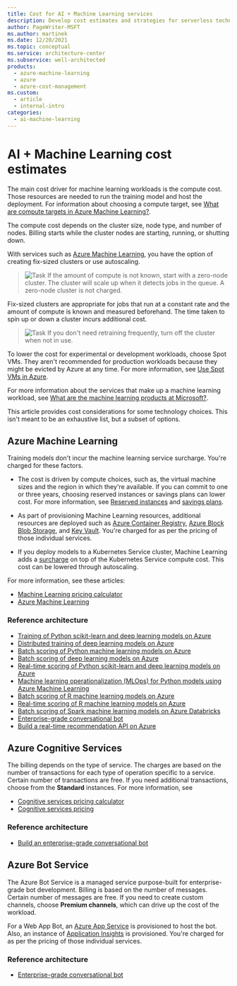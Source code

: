 ```yaml
---
title: Cost for AI + Machine Learning services
description: Develop cost estimates and strategies for serverless technologies using Azure Machine Learning, Azure Cognitive Services, or Azure Bot Service.
author: PageWriter-MSFT
ms.author: martinek
ms.date: 12/20/2021
ms.topic: conceptual
ms.service: architecture-center
ms.subservice: well-architected
products:
  - azure-machine-learning
  - azure
  - azure-cost-management
ms.custom:
  - article
  - internal-intro
categories:
  - ai-machine-learning
---
```


# AI + Machine Learning cost estimates

The main cost driver for machine learning workloads is the compute cost. Those resources are needed to run the training model and host the deployment. For information about choosing a compute target, see [What are compute targets in Azure Machine Learning?](/azure/machine-learning/concept-compute-target).

The compute cost depends on the cluster size, node type, and number of nodes. Billing starts while the cluster nodes are starting, running, or shutting down.

With services such as [Azure Machine Learning](/azure/machine-learning/overview-what-is-azure-machine-learning), you have the option of creating fix-sized clusters or use autoscaling.
> ![Task](./images/i-best-practices.png) If the amount of compute is not known, start with a zero-node cluster. The cluster will scale up when it detects jobs in the queue. A zero-node cluster is not charged.

Fix-sized clusters are appropriate for jobs that run at a constant rate and the amount of compute is known and measured beforehand. The time taken to spin up or down a cluster incurs additional cost.
> ![Task](./images/i-best-practices.png) If you don't need retraining frequently, turn off the cluster when not in use.

To lower the cost for experimental or development workloads, choose Spot VMs. They aren't recommended for production workloads because they might be evicted by Azure at any time. For more information, see [Use Spot VMs in Azure](/azure/virtual-machines/windows/spot-vms).

For more information about the services that make up a machine learning workload, see [What are the machine learning products at Microsoft?](/azure/architecture/data-guide/technology-choices/data-science-and-machine-learning).

This article provides cost considerations for some technology choices. This isn't meant to be an exhaustive list, but a subset of options.

## Azure Machine Learning

Training models don't incur the machine learning service surcharge. You're charged for these factors.

- The cost is driven by compute choices, such as, the virtual machine sizes and the region in which they're available. If you can commit to one or three years, choosing reserved instances or savings plans can lower cost. For more information, see [Reserved instances](./optimize-vm.md#reserved-vms) and [savings plans](./optimize-vm.md#savings-plans).

- As part of provisioning Machine Learning resources, additional resources are deployed such as [Azure Container Registry](https://azure.microsoft.com/services/container-registry/), [Azure Block Blob Storage](https://azure.microsoft.com/pricing/details/storage/blobs/), and [Key Vault](https://azure.microsoft.com/pricing/details/key-vault/). You're charged for as per the pricing of those individual services.

- If you deploy models to a Kubernetes Service cluster, Machine Learning adds a [surcharge](https://azure.microsoft.com/pricing/details/machine-learning-service/) on top of the Kubernetes Service compute cost. This cost can be lowered through autoscaling.

For more information, see these articles:

- [Machine Learning pricing calculator](https://azure.microsoft.com/pricing/calculator/?service=machine-learning-service)
- [Azure Machine Learning](https://azure.microsoft.com/pricing/details/machine-learning/)

### Reference architecture

- [Training of Python scikit-learn and deep learning models on Azure](/azure/architecture/reference-architectures/ai/training-python-models)
- [Distributed training of deep learning models on Azure](/azure/architecture/reference-architectures/ai/training-deep-learning)
- [Batch scoring of Python machine learning models on Azure](/azure/architecture/reference-architectures/ai/batch-scoring-python)
- [Batch scoring of deep learning models on Azure](/azure/architecture/reference-architectures/ai/batch-scoring-deep-learning)
- [Real-time scoring of Python scikit-learn and deep learning models on Azure](/azure/architecture/reference-architectures/ai/real-time-scoring-machine-learning-models)
- [Machine learning operationalization (MLOps) for Python models using Azure Machine Learning](/azure/architecture/reference-architectures/ai/mlops-python)
- [Batch scoring of R machine learning models on Azure](/azure/architecture/reference-architectures/ai/batch-scoring-r-models)
- [Real-time scoring of R machine learning models on Azure](/azure/architecture/reference-architectures/ai/realtime-scoring-r)
- [Batch scoring of Spark machine learning models on Azure Databricks](/azure/architecture/reference-architectures/ai/batch-scoring-databricks)
- [Enterprise-grade conversational bot](/azure/architecture/reference-architectures/ai/conversational-bot)
- [Build a real-time recommendation API on Azure](/azure/architecture/reference-architectures/ai/real-time-recommendation)

## Azure Cognitive Services

The billing depends on the type of service. The charges are based on the number of transactions for each type of operation specific to a service. Certain number of transactions are free. If you need additional transactions, choose from the **Standard** instances. For more information, see

- [Cognitive services pricing calculator](https://azure.microsoft.com/pricing/calculator/)
- [Cognitive services pricing](https://azure.microsoft.com/pricing/details/cognitive-services/)

### Reference architecture

- [Build an enterprise-grade conversational bot](/azure/architecture/reference-architectures/ai/conversational-bot)

## Azure Bot Service

The Azure Bot Service is a managed service purpose-built for enterprise-grade bot development. Billing is based on the number of messages. Certain number of messages are free. If you need to create custom channels, choose **Premium channels**, which can drive up the cost of the workload.

For a Web App Bot, an [Azure App Service](https://azure.microsoft.com/pricing/details/app-service/) is provisioned to host the bot. Also, an instance of [Application Insights](https://azure.microsoft.com/pricing/details/application-insights/) is provisioned. You're charged for as per the pricing of those individual services.

### Reference architecture

- [Enterprise-grade conversational bot](/azure/architecture/reference-architectures/ai/conversational-bot)
